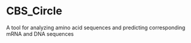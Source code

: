 # CBS_Circle
A tool for analyzing amino acid sequences and predicting corresponding mRNA and DNA sequences
